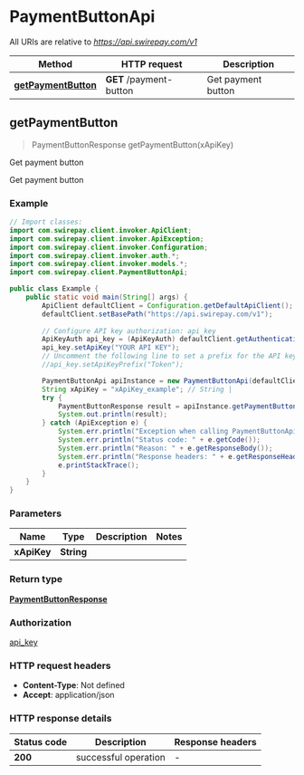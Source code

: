# PaymentButtonApi

All URIs are relative to *https://api.swirepay.com/v1*

Method | HTTP request | Description
------------- | ------------- | -------------
[**getPaymentButton**](PaymentButtonApi.md#getPaymentButton) | **GET** /payment-button | Get payment button



## getPaymentButton

> PaymentButtonResponse getPaymentButton(xApiKey)

Get payment button

Get payment button

### Example

```java
// Import classes:
import com.swirepay.client.invoker.ApiClient;
import com.swirepay.client.invoker.ApiException;
import com.swirepay.client.invoker.Configuration;
import com.swirepay.client.invoker.auth.*;
import com.swirepay.client.invoker.models.*;
import com.swirepay.client.PaymentButtonApi;

public class Example {
    public static void main(String[] args) {
        ApiClient defaultClient = Configuration.getDefaultApiClient();
        defaultClient.setBasePath("https://api.swirepay.com/v1");
        
        // Configure API key authorization: api_key
        ApiKeyAuth api_key = (ApiKeyAuth) defaultClient.getAuthentication("api_key");
        api_key.setApiKey("YOUR API KEY");
        // Uncomment the following line to set a prefix for the API key, e.g. "Token" (defaults to null)
        //api_key.setApiKeyPrefix("Token");

        PaymentButtonApi apiInstance = new PaymentButtonApi(defaultClient);
        String xApiKey = "xApiKey_example"; // String | 
        try {
            PaymentButtonResponse result = apiInstance.getPaymentButton(xApiKey);
            System.out.println(result);
        } catch (ApiException e) {
            System.err.println("Exception when calling PaymentButtonApi#getPaymentButton");
            System.err.println("Status code: " + e.getCode());
            System.err.println("Reason: " + e.getResponseBody());
            System.err.println("Response headers: " + e.getResponseHeaders());
            e.printStackTrace();
        }
    }
}
```

### Parameters


Name | Type | Description  | Notes
------------- | ------------- | ------------- | -------------
 **xApiKey** | **String**|  |

### Return type

[**PaymentButtonResponse**](PaymentButtonResponse.md)

### Authorization

[api_key](../README.md#api_key)

### HTTP request headers

- **Content-Type**: Not defined
- **Accept**: application/json

### HTTP response details
| Status code | Description | Response headers |
|-------------|-------------|------------------|
| **200** | successful operation |  -  |

